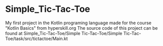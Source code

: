 # Simple_Tic-Tac-Toe
My first project in the Kotlin programing language made for the course "Kotlin Basics" from hyperskill.org
The source code of this project can be found at Simple_Tic-Tac-Toe/Simple Tic-Tac-Toe/Simple Tic-Tac-Toe/task/src/tictactoe/Main.kt
